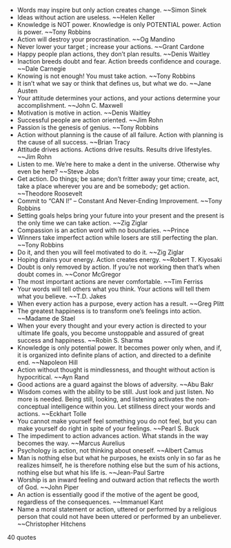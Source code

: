  - Words may inspire but only action creates change. ~~Simon Sinek
 - Ideas without action are useless. ~~Helen Keller
 - Knowledge is NOT power. Knowledge is only POTENTIAL power. Action is power. ~~Tony Robbins
 - Action will destroy your procrastination. ~~Og Mandino
 - Never lower your target ; increase your actions. ~~Grant Cardone
 - Happy people plan actions, they don’t plan results. ~~Denis Waitley
 - Inaction breeds doubt and fear. Action breeds confidence and courage. ~~Dale Carnegie
 - Knowing is not enough! You must take action. ~~Tony Robbins
 - It isn’t what we say or think that defines us, but what we do. ~~Jane Austen
 - Your attitude determines your actions, and your actions determine your accomplishment. ~~John C. Maxwell
 - Motivation is motive in action. ~~Denis Waitley
 - Successful people are action oriented. ~~Jim Rohn
 - Passion is the genesis of genius. ~~Tony Robbins
 - Action without planning is the cause of all failure. Action with planning is the cause of all success. ~~Brian Tracy
 - Attitude drives actions. Actions drive results. Results drive lifestyles. ~~Jim Rohn
 - Listen to me. We’re here to make a dent in the universe. Otherwise why even be here? ~~Steve Jobs
 - Get action. Do things; be sane; don’t fritter away your time; create, act, take a place wherever you are and be somebody; get action. ~~Theodore Roosevelt
 - Commit to “CAN I!” – Constant And Never-Ending Improvement. ~~Tony Robbins
 - Setting goals helps bring your future into your present and the present is the only time we can take action. ~~Zig Ziglar
 - Compassion is an action word with no boundaries. ~~Prince
 - Winners take imperfect action while losers are still perfecting the plan. ~~Tony Robbins
 - Do it, and then you will feel motivated to do it. ~~Zig Ziglar
 - Hoping drains your energy. Action creates energy. ~~Robert T. Kiyosaki
 - Doubt is only removed by action. If you’re not working then that’s when doubt comes in. ~~Conor McGregor
 - The most important actions are never comfortable. ~~Tim Ferriss
 - Your words will tell others what you think. Your actions will tell them what you believe. ~~T.D. Jakes
 - When every action has a purpose, every action has a result. ~~Greg Plitt
 - The greatest happiness is to transform one’s feelings into action. ~~Madame de Stael
 - When your every thought and your every action is directed to your ultimate life goals, you become unstoppable and assured of great success and happiness. ~~Robin S. Sharma
 - Knowledge is only potential power. It becomes power only when, and if, it is organized into definite plans of action, and directed to a definite end. ~~Napoleon Hill
 - Action without thought is mindlessness, and thought without action is hypocritical. ~~Ayn Rand
 - Good actions are a guard against the blows of adversity. ~~Abu Bakr
 - Wisdom comes with the ability to be still. Just look and just listen. No more is needed. Being still, looking, and listening activates the non-conceptual intelligence within you. Let stillness direct your words and actions. ~~Eckhart Tolle
 - You cannot make yourself feel something you do not feel, but you can make yourself do right in spite of your feelings. ~~Pearl S. Buck
 - The impediment to action advances action. What stands in the way becomes the way. ~~Marcus Aurelius
 - Psychology is action, not thinking about oneself. ~~Albert Camus
 - Man is nothing else but what he purposes, he exists only in so far as he realizes himself, he is therefore nothing else but the sum of his actions, nothing else but what his life is. ~~Jean-Paul Sartre
 - Worship is an inward feeling and outward action that reflects the worth of God. ~~John Piper
 - An action is essentially good if the motive of the agent be good, regardless of the consequences. ~~Immanuel Kant
 - Name a moral statement or action, uttered or performed by a religious person that could not have been uttered or performed by an unbeliever. ~~Christopher Hitchens

40 quotes
